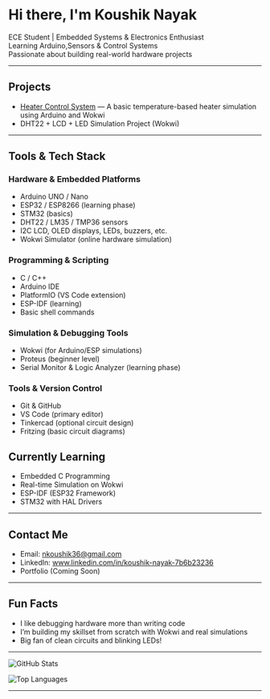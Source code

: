 #  Hi there, I'm Koushik Nayak

ECE Student |  Embedded Systems & Electronics Enthusiast  
Learning Arduino,Sensors & Control Systems  
Passionate about building real-world hardware projects  

---

##  Projects

- [Heater Control System](https://github.com/Koushik8617/Heater-contorl-wokwi.git) — A basic temperature-based heater simulation using Arduino and Wokwi
- DHT22 + LCD + LED Simulation Project (Wokwi)

---

## Tools & Tech Stack

### Hardware & Embedded Platforms
- Arduino UNO / Nano
- ESP32 / ESP8266 (learning phase)
- STM32 (basics)
- DHT22 / LM35 / TMP36 sensors
- I2C LCD, OLED displays, LEDs, buzzers, etc.
- Wokwi Simulator (online hardware simulation)

### Programming & Scripting
- C / C++
- Arduino IDE
- PlatformIO (VS Code extension)
- ESP-IDF (learning)
- Basic shell commands

###  Simulation & Debugging Tools
- Wokwi (for Arduino/ESP simulations)
- Proteus (beginner level)
- Serial Monitor & Logic Analyzer (learning phase)

### Tools & Version Control
- Git & GitHub
- VS Code (primary editor)
- Tinkercad (optional circuit design)
- Fritzing (basic circuit diagrams)


## Currently Learning

- Embedded C Programming
- Real-time Simulation on Wokwi
- ESP-IDF (ESP32 Framework)
- STM32 with HAL Drivers

---

## Contact Me

- Email: nkoushik36@gmail.com
- LinkedIn: www.linkedin.com/in/koushik-nayak-7b6b23236
- Portfolio (Coming Soon)

---

## Fun Facts

- I like debugging hardware more than writing code   
- I’m building my skillset from scratch with Wokwi and real simulations  
- Big fan of clean circuits and blinking LEDs!

---

![GitHub Stats](https://github-readme-stats.vercel.app/api?username=yourusername&show_icons=true&theme=tokyonight)

![Top Languages](https://github-readme-stats.vercel.app/api/top-langs/?username=yourusername&layout=compact&theme=tokyonight)

---



